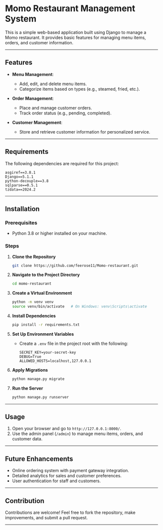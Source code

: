 # Momo Restaurant Management System

This is a simple web-based application built using Django to manage a Momo restaurant. It provides basic features for managing menu items, orders, and customer information.

---

## Features

- **Menu Management**:
  - Add, edit, and delete menu items.
  - Categorize items based on types (e.g., steamed, fried, etc.).

- **Order Management**:
  - Place and manage customer orders.
  - Track order status (e.g., pending, completed).

- **Customer Management**:
  - Store and retrieve customer information for personalized service.

---

## Requirements

The following dependencies are required for this project:

```
asgiref==3.8.1
Django==5.1.1
python-decouple==3.8
sqlparse==0.5.1
tzdata==2024.2
```

---

## Installation

### Prerequisites

- Python 3.8 or higher installed on your machine.

### Steps

1. **Clone the Repository**
   ```bash
   git clone https://github.com/feerose11/Momo-restaurant.git
   ```

2. **Navigate to the Project Directory**
   ```bash
   cd momo-restaurant
   ```

3. **Create a Virtual Environment**
   ```bash
   python -m venv venv
   source venv/bin/activate   # On Windows: venv\Scripts\activate
   ```

4. **Install Dependencies**
   ```bash
   pip install -r requirements.txt
   ```

5. **Set Up Environment Variables**
   - Create a `.env` file in the project root with the following:
     ```env
     SECRET_KEY=your-secret-key
     DEBUG=True
     ALLOWED_HOSTS=localhost,127.0.0.1
     ```

6. **Apply Migrations**
   ```bash
   python manage.py migrate
   ```

7. **Run the Server**
   ```bash
   python manage.py runserver
   ```

---

## Usage

1. Open your browser and go to `http://127.0.0.1:8000/`.
2. Use the admin panel (`/admin`) to manage menu items, orders, and customer data.

---

## Future Enhancements

- Online ordering system with payment gateway integration.
- Detailed analytics for sales and customer preferences.
- User authentication for staff and customers.

---

## Contribution

Contributions are welcome! Feel free to fork the repository, make improvements, and submit a pull request.

---

